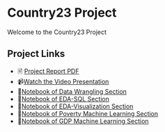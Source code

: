 # Country23 Project
Welcome to the Country23 Project

## Project Links
- 🗎 [Project Report PDF](./Country23.pdf)
- 📹[Watch the Video Presentation](https://youtu.be/ZHhfpKnr4D0)
- 📓[Notebook of Data Wrangling Section](./Country23_DW_Clean&Restructure.ipynb)
- 📓[Notebook of EDA-SQL Section](./Country23_EDA_SQL.ipynb)
- 📓[Notebook of EDA-Visualization Section](./Country23_EDA_Visualization.ipynb)
- 📓[Notebook of Poverty Machine Learning Section](./Country23_Machine_Learning_Poverty.ipynb)
- 📓[Notebook of GDP Machine Learning Section](./Country23_Machine_Learning_GDP.ipynb)